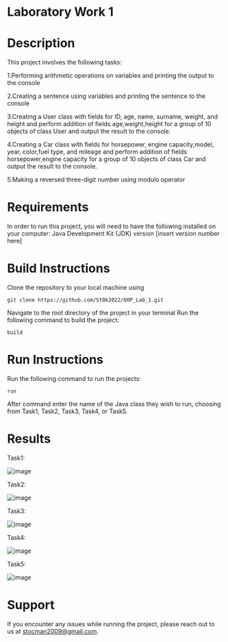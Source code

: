 # Laboratory Work 1

# Description
This project involves the following tasks:
 
 1.Performing arithmetic operations on variables and printing the output to the console

2.Creating a sentence using variables and printing the sentence to the console

3.Creating a User class with fields for ID, age, name, surname, weight, and height and perform addition of fields age,weight,height for a group of 10 objects of class User and output the result to the console.

4.Creating a Car class with fields for horsepower, engine capacity,model, year, color,fuel type, and mileage and perform addition of fields horsepower,engine capacity for a group of 10 objects of class Car and output the result to the console.

5.Making  a reversed three-digit number using modulo operator 

# Requirements
In order to run this project, you will need to have the following installed on your computer:
Java Development Kit (JDK) version [insert version number here]

# Build Instructions
Clone the repository to your local machine using 
```
git clone https://github.com/St0k2022/OOP_Lab_1.git
```
Navigate to the root directory of the project in your terminal
Run the following command to build  the project: 
```
build
```

# Run Instructions
Run the following command to run the projects:
```
run
```
After command enter the name of the Java class they wish to run, choosing from Task1, Task2, Task3, Task4, or Task5.
# Results 
Task1:

![image](https://user-images.githubusercontent.com/102486554/224569536-23b61acf-3825-44d7-9631-e8fc46b78a19.png)

Task2:

![image](https://user-images.githubusercontent.com/102486554/224569574-bee26b7b-e9e4-4fb8-98cf-ee6d822a7c57.png)

Task3:

![image](https://user-images.githubusercontent.com/102486554/224569674-4817cc38-57b4-4fc7-ad75-8cc0cb2f4825.png)

Task4:

![image](https://user-images.githubusercontent.com/102486554/224569739-0db32221-8e97-49b2-bbf0-18075f5c2b14.png)

Task5:

![image](https://user-images.githubusercontent.com/102486554/224569701-ae44446e-70cb-41c7-af3d-2d190b8a6421.png)

# Support
If you encounter any issues while running the project, please reach out to us at stocman2009@gmail.com.

